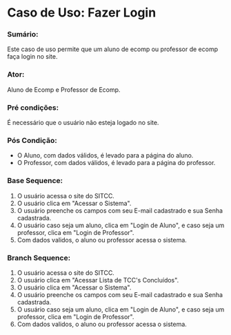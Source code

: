 # Caso de Uso: Fazer Login

### Sumário: 
Este caso de uso permite que um aluno de ecomp ou professor de ecomp faça login no site.

### Ator:
Aluno de Ecomp e Professor de Ecomp.

### Pré condições: 
É necessário que o usuário não esteja logado no site.

### Pós Condição:
- O Aluno, com dados válidos, é levado para a página do aluno.
- O Professor, com dados válidos, é levado para a página do professor.

### Base Sequence:
1) O usuário acessa o site do SITCC.
2) O usuário clica em "Acessar o Sistema".
3) O usuário preenche os campos com seu E-mail cadastrado e sua Senha cadastrada.
4) O usuário caso seja um aluno, clica em "Login de Aluno", e caso seja um professor, clica em "Login de Professor".
5) Com dados validos, o aluno ou professor acessa o sistema.

### Branch Sequence:
1) O usuário acessa o site do SITCC.
2) O usuário clica em "Acessar Lista de TCC's Concluídos".
3) O usuário clica em "Acessar o Sistema".
4) O usuário preenche os campos com seu E-mail cadastrado e sua Senha cadastrada.
5) O usuário caso seja um aluno, clica em "Login de Aluno", e caso seja um professor, clica em "Login de Professor".
6) Com dados validos, o aluno ou professor acessa o sistema.
